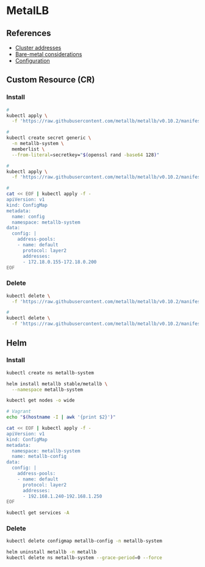 # MetalLB

## References

- [Cluster addresses](https://metallb.universe.tf/tutorial/layer2/#cluster-addresses)
- [Bare-metal considerations](https://github.com/kubernetes/ingress-nginx/blob/master/docs/deploy/baremetal.md)
- [Configuration](https://github.com/helm/charts/tree/master/stable/metallb#configuration)

## Custom Resource (CR)

### Install

```sh
#
kubectl apply \
  -f 'https://raw.githubusercontent.com/metallb/metallb/v0.10.2/manifests/namespace.yaml'

#
kubectl create secret generic \
  -n metallb-system \
  memberlist \
  --from-literal=secretkey="$(openssl rand -base64 128)"

#
kubectl apply \
  -f 'https://raw.githubusercontent.com/metallb/metallb/v0.10.2/manifests/metallb.yaml'

#
cat << EOF | kubectl apply -f -
apiVersion: v1
kind: ConfigMap
metadata:
  name: config
  namespace: metallb-system
data:
  config: |
    address-pools:
    - name: default
      protocol: layer2
      addresses:
      - 172.18.0.155-172.18.0.200
EOF
```

### Delete

```sh
kubectl delete \
  -f 'https://raw.githubusercontent.com/metallb/metallb/v0.10.2/manifests/metallb.yaml'

#
kubectl delete \
  -f 'https://raw.githubusercontent.com/metallb/metallb/v0.10.2/manifests/namespace.yaml'
```

## Helm

### Install

```sh
kubectl create ns metallb-system
```

```sh
helm install metallb stable/metallb \
  --namespace metallb-system
```

```sh
kubectl get nodes -o wide

# Vagrant
echo "$(hostname -I | awk '{print $2}')"
```

```sh
cat << EOF | kubectl apply -f -
apiVersion: v1
kind: ConfigMap
metadata:
  namespace: metallb-system
  name: metallb-config
data:
  config: |
    address-pools:
    - name: default
      protocol: layer2
      addresses:
      - 192.168.1.240-192.168.1.250
EOF
```

```sh
kubectl get services -A
```

### Delete

```sh
kubectl delete configmap metallb-config -n metallb-system

helm uninstall metallb -n metallb
kubectl delete ns metallb-system --grace-period=0 --force
```
